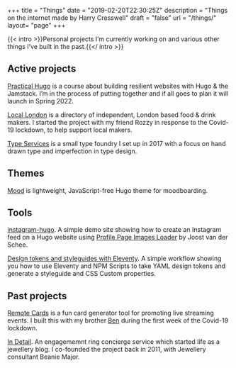 +++
title = "Things"
date = "2019-02-20T22:30:25Z"
description = "Things on the internet made by Harry Cresswell"
draft = "false"
url = "/things/"
layout= "page"
+++

{{< intro >}}Personal projects I’m currently working on and various other things I’ve built in the past.{{</ intro >}}
## Active projects

[Practical Hugo](https://practicalhugo.com) is a course about building resilient websites with Hugo & the Jamstack. I’m in the process of putting together and if all goes to plan it will launch in Spring 2022.

[Local London](https://locallondon.life) is a directory of independent, London based food & drink makers. I started the project with my friend Rozzy in response to the Covid-19 lockdown, to help support local makers.

[Type Services](https://typeservices.co/) is a small type foundry I set up in 2017 with a focus on hand drawn type and imperfection in type design.

## Themes

[Mood](https://github.com/harrycresswell/mood/) is lightweight, JavaScript-free Hugo theme for moodboarding.

## Tools

[instagram-hugo](https://github.com/harrycresswell/instagram-hugo). A simple demo site showing how to create an Instagram feed on a Hugo website using [Profile Page Images Loader](https://profilepageimages.usecue.com/) by Joost van der Schee.

[Design tokens and styleguides with Eleventy](https://github.com/harrycresswell/design-tokens-eleventy). A simple workflow showing you how to use Eleventy and NPM Scripts to take YAML design tokens and generate a styleguide and CSS Custom properties.


## Past projects

[Remote Cards](https://remotecards.netlify.app/) is a fun card generator tool for promoting live streaming events. I built this with my brother [Ben](https://benmclaren.xyz/) during the first week of the Covid-19 lockdown.

[In Detail](https://indtl.com/). An engagememnt ring concierge service which started life as a jewellery blog. I co-founded the project back in 2011, with Jewellery consultant Beanie Major.